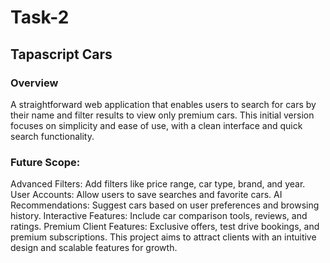 # Task-2
## Tapascript Cars
### Overview
A straightforward web application that enables users to search for cars by their name and filter results to view only premium cars. This initial version focuses on simplicity and ease of use, with a clean interface and quick search functionality.

### Future Scope:
Advanced Filters: Add filters like price range, car type, brand, and year.
User Accounts: Allow users to save searches and favorite cars.
AI Recommendations: Suggest cars based on user preferences and browsing history.
Interactive Features: Include car comparison tools, reviews, and ratings.
Premium Client Features: Exclusive offers, test drive bookings, and premium subscriptions.
This project aims to attract clients with an intuitive design and scalable features for growth.
